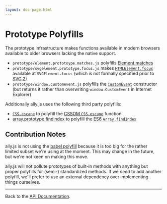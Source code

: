 ```yaml
---
layout: doc-page.html
---
```


# Prototype Polyfills

The prototype infrastructure makes functions available in modern browsers available to older browsers lacking the native support.

* `prototype/element.prototoype.matches.js` polyfills [Element.matches](https://developer.mozilla.org/en-US/docs/Web/API/Element.matches)
* `prototype/svgelement.prototype.focus.js` makes [`HTMLElement.focus`](https://developer.mozilla.org/en-US/docs/Web/API/HTMLElement/focus) available at `SVGElement.focus` (which is not formally specified prior to [SVG 2](http://www.w3.org/TR/SVG2/interact.html#Focus))
* `prototype/window.customevent.js` polyfills the [`CustomEvent`](https://developer.mozilla.org/en/docs/Web/API/CustomEvent) constructor (but returns it rather than overwriting `window.CustomEvent` in Internet Explorer)

Additionally ally.js uses the following third party polyfills:

* [`CSS.escape`](https://github.com/mathiasbynens/CSS.escape) to polyfill the [CSSOM `CSS.escape`](https://developer.mozilla.org/en-US/docs/Web/API/CSS/escape) function
* [array.prototype.findindex](https://github.com/paulmillr/Array.prototype.findIndex) to polyfill the [ES6 `Array.findIndex`](https://developer.mozilla.org/en-US/docs/Web/JavaScript/Reference/Global_Objects/Array/findIndex)


## Contribution Notes

ally.js is not using the [babel polyfill](http://babeljs.io/docs/usage/polyfill/) because it is too big for the rather limited subset we're using at the moment. This may change in the future, but we're not keen on making this move.

ally.js will not pollute prototypes of built-in methods with anything but proper polyfills for (semi-) standardized methods. If we *need* to add another polyfill, we'll prefer to use an external dependency over implementing things ourselves.


---

Back to the [API Documentation](./README.md).
